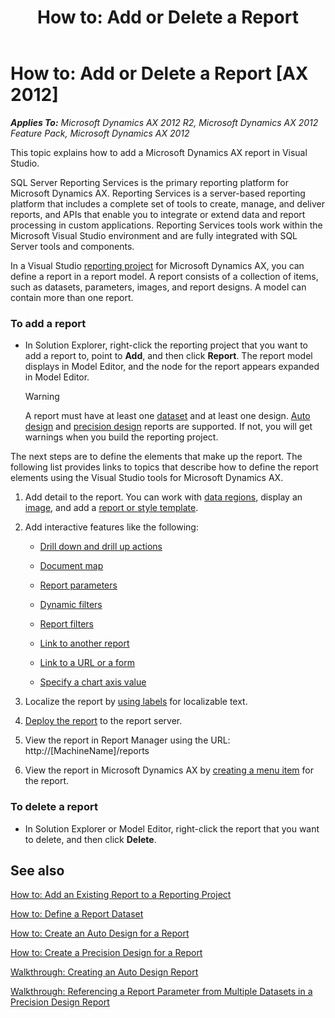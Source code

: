 ﻿---
title: 'How to: Add or Delete a Report'
TOCTitle: 'How to: Add or Delete a Report'
ms:assetid: acffb262-5973-41ef-bb90-5f63072d4699
ms:mtpsurl: https://technet.microsoft.com/en-us/library/Cc616953(v=AX.60)
ms:contentKeyID: 28119559
ms.date: 11/07/2012
mtps_version: v=AX.60
f1_keywords:
- Microsoft.Dynamics.Framework.Design.Model.Reports.ReportDefinition
---

# How to: Add or Delete a Report [AX 2012]


_**Applies To:** Microsoft Dynamics AX 2012 R2, Microsoft Dynamics AX 2012 Feature Pack, Microsoft Dynamics AX 2012_

This topic explains how to add a Microsoft Dynamics AX report in Visual Studio.

SQL Server Reporting Services is the primary reporting platform for Microsoft Dynamics AX. Reporting Services is a server-based reporting platform that includes a complete set of tools to create, manage, and deliver reports, and APIs that enable you to integrate or extend data and report processing in custom applications. Reporting Services tools work within the Microsoft Visual Studio environment and are fully integrated with SQL Server tools and components.

In a Visual Studio [reporting project](how-to-create-a-reporting-project.md) for Microsoft Dynamics AX, you can define a report in a report model. A report consists of a collection of items, such as datasets, parameters, images, and report designs. A model can contain more than one report.

### To add a report

  - In Solution Explorer, right-click the reporting project that you want to add a report to, point to **Add**, and then click **Report**. The report model displays in Model Editor, and the node for the report appears expanded in Model Editor.
    

    > [!WARNING]
    > <P>A report must have at least one <A href="how-to-define-a-report-dataset.md">dataset</A> and at least one design. <A href="how-to-create-an-auto-design-for-a-report.md">Auto design</A> and <A href="how-to-create-a-precision-design-for-a-report.md">precision design</A> reports are supported. If not, you will get warnings when you build the reporting project.</P>



The next steps are to define the elements that make up the report. The following list provides links to topics that describe how to define the report elements using the Visual Studio tools for Microsoft Dynamics AX.

1.  Add detail to the report. You can work with [data regions](working-with-data-regions.md), display an [image](displaying-images-in-reports.md), and add a [report or style template](using-report-layout-and-style-templates.md).

2.  Add interactive features like the following:
    
      - [Drill down and drill up actions](how-to-add-drill-down-and-drill-up-actions.md)
    
      - [Document map](how-to-display-a-document-map.md)
    
      - [Report parameters](working-with-parameters.md)
    
      - [Dynamic filters](how-to-define-a-report-with-dynamic-filters.md)
    
      - [Report filters](how-to-define-a-report-filter.md)
    
      - [Link to another report](how-to-add-a-report-drill-through-action-on-a-report.md)
    
      - [Link to a URL or a form](how-to-add-a-url-drill-through-action-on-a-report.md)
    
      - [Specify a chart axis value](how-to-specify-a-chart-axis-start-value.md)

3.  Localize the report by [using labels](how-to-use-a-label-in-a-report.md) for localizable text.

4.  [Deploy the report](how-to-deploy-reports-to-a-report-server.md) to the report server.

5.  View the report in Report Manager using the URL: http://\[MachineName\]/reports

6.  View the report in Microsoft Dynamics AX by [creating a menu item](how-to-create-a-menu-item-for-a-report.md) for the report.

### To delete a report

  - In Solution Explorer or Model Editor, right-click the report that you want to delete, and then click **Delete**.

## See also

[How to: Add an Existing Report to a Reporting Project](how-to-add-an-existing-report-to-a-reporting-project.md)

[How to: Define a Report Dataset](how-to-define-a-report-dataset.md)

[How to: Create an Auto Design for a Report](how-to-create-an-auto-design-for-a-report.md)

[How to: Create a Precision Design for a Report](how-to-create-a-precision-design-for-a-report.md)

[Walkthrough: Creating an Auto Design Report](walkthrough-creating-an-auto-design-report.md)

[Walkthrough: Referencing a Report Parameter from Multiple Datasets in a Precision Design Report](walkthrough-referencing-a-report-parameter-from-multiple-datasets-in-a-precision-design-report.md)

